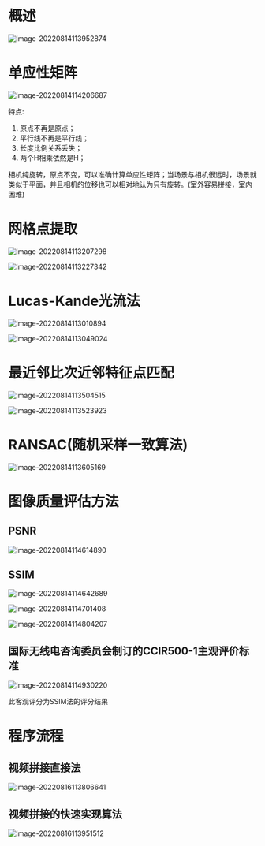 # 概述

![image-20220814113952874](图像拼接.assets/image-20220814113952874.png)

# 单应性矩阵

![image-20220814114206687](图像拼接.assets/image-20220814114206687.png)

特点:

1. 原点不再是原点；
2. 平行线不再是平行线；
3. 长度比例关系丢失；
4. 两个H相乘依然是H；

相机纯旋转，原点不变，可以准确计算单应性矩阵；当场景与相机很远时，场景就类似于平面，并且相机的位移也可以相对地认为只有旋转。(室外容易拼接，室内困难)

# 网格点提取

![image-20220814113207298](图像拼接.assets/image-20220814113207298.png)

![image-20220814113227342](图像拼接.assets/image-20220814113227342.png)

# Lucas-Kande光流法

![image-20220814113010894](图像拼接.assets/image-20220814113010894.png)

![image-20220814113049024](图像拼接.assets/image-20220814113049024.png)

# 最近邻比次近邻特征点匹配

![image-20220814113504515](图像拼接.assets/image-20220814113504515.png)

![image-20220814113523923](图像拼接.assets/image-20220814113523923.png)

# RANSAC(随机采样一致算法)

![image-20220814113605169](图像拼接.assets/image-20220814113605169.png)

# 图像质量评估方法

## PSNR

![image-20220814114614890](图像拼接.assets/image-20220814114614890.png)

## SSIM

![image-20220814114642689](图像拼接.assets/image-20220814114642689.png)

![image-20220814114701408](图像拼接.assets/image-20220814114701408.png)

![image-20220814114804207](图像拼接.assets/image-20220814114804207.png)

## 国际无线电咨询委员会制订的CCIR500-1主观评价标准

![image-20220814114930220](图像拼接.assets/image-20220814114930220.png)

此客观评分为SSIM法的评分结果

# 程序流程

## 视频拼接直接法

![image-20220816113806641](图像拼接.assets/image-20220816113806641.png)

## 视频拼接的快速实现算法

![image-20220816113951512](图像拼接.assets/image-20220816113951512.png)